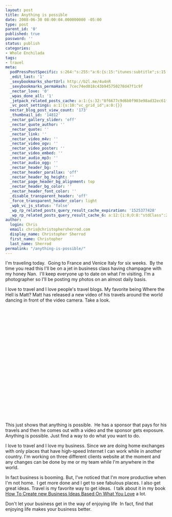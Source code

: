 ```yaml
---
layout: post
title: Anything is possible
date: 2008-06-30 08:00:04.000000000 -05:00
type: post
parent_id: '0'
published: true
password: ''
status: publish
categories:
- Whole Enchilada
tags:
- travel
meta:
  podPressPostSpecific: s:264:"s:255:"a:6:{s:15:"itunes:subtitle";s:15:"##PostExcerpt##";s:14:"itunes:summary";s:15:"##PostExcerpt##";s:15:"itunes:keywords";s:17:"##WordPressCats##";s:13:"itunes:author";s:10:"##Global##";s:15:"itunes:explicit";s:7:"Default";s:12:"itunes:block";s:7:"Default";}";";
  _edit_last: '1'
  _sexybookmarks_shortUrl: http://b2l.me/4u4nR
  _sexybookmarks_permaHash: 7cec74ed018c43b945750278d47f1c9f
  _nectar_love: '0'
  _wpas_done_all: '1'
  _jetpack_related_posts_cache: a:1:{s:32:"8f6677c9d6b0f903e98ad32ec61f8deb";a:2:{s:7:"expires";i:1470793242;s:7:"payload";a:3:{i:0;a:1:{s:2:"id";i:4419;}i:1;a:1:{s:2:"id";i:1766;}i:2;a:1:{s:2:"id";i:214;}}}}
  _vc_post_settings: a:1:{s:10:"vc_grid_id";a:0:{}}
  nectar_blog_post_view_count: '173'
  _thumbnail_id: '14812'
  _nectar_gallery_slider: 'off'
  _nectar_quote_author: ''
  _nectar_quote: ''
  _nectar_link: ''
  _nectar_video_m4v: ''
  _nectar_video_ogv: ''
  _nectar_video_poster: ''
  _nectar_video_embed: ''
  _nectar_audio_mp3: ''
  _nectar_audio_ogg: ''
  _nectar_header_bg: ''
  _nectar_header_parallax: 'off'
  _nectar_header_bg_height: ''
  _nectar_page_header_bg_alignment: top
  _nectar_header_bg_color: ''
  _nectar_header_font_color: ''
  _disable_transparent_header: 'off'
  _force_transparent_header_color: light
  _wpb_vc_js_status: 'false'
  _wp_rp_related_posts_query_result_cache_expiration: '1525377428'
  _wp_rp_related_posts_query_result_cache_6: a:12:{i:0;O:8:"stdClass":2:{s:7:"post_id";s:4:"4410";s:5:"score";s:17:"62.27099924783208";}i:1;O:8:"stdClass":2:{s:7:"post_id";s:4:"4409";s:5:"score";s:18:"56.187422004213545";}i:2;O:8:"stdClass":2:{s:7:"post_id";s:4:"4437";s:5:"score";s:17:"53.91481922725109";}i:3;O:8:"stdClass":2:{s:7:"post_id";s:4:"1766";s:5:"score";s:17:"52.70148339409353";}i:4;O:8:"stdClass":2:{s:7:"post_id";s:4:"4408";s:5:"score";s:17:"51.88223715761583";}i:5;O:8:"stdClass":2:{s:7:"post_id";s:4:"4419";s:5:"score";s:18:"50.739824888070075";}i:6;O:8:"stdClass":2:{s:7:"post_id";s:4:"2297";s:5:"score";s:17:"49.16860007142343";}i:7;O:8:"stdClass":2:{s:7:"post_id";s:4:"4407";s:5:"score";s:16:"47.5632686588593";}i:8;O:8:"stdClass":2:{s:7:"post_id";s:3:"788";s:5:"score";s:18:"46.604122498352126";}i:9;O:8:"stdClass":2:{s:7:"post_id";s:4:"4411";s:5:"score";s:17:"44.47141964541915";}i:10;O:8:"stdClass":2:{s:7:"post_id";s:4:"9315";s:5:"score";s:18:"43.979749720367224";}i:11;O:8:"stdClass":2:{s:7:"post_id";s:4:"4406";s:5:"score";s:17:"40.91264329063452";}}
author:
  login: Chris
  email: chris@christophersherrod.com
  display_name: Christopher Sherrod
  first_name: Christopher
  last_name: Sherrod
permalink: "/anything-is-possible/"
---
```

<p>I'm traveling today.  Going to France and Venice Italy for six weeks.  By the time you read this I'll be on a jet in business class having champagne with my honey Nan.  I'll keep everyone up to date on what I'm visiting. I'm a photographer so I'll be posting my photos on an almost daily basis.</p>
<p>I love to travel and I love people's travel blogs. My favorite being Where the Hell is Matt? Matt has released a new video of his travels around the world dancing in front of the video camera. Take a look.</p>
<p><object width="425" height="344" classid="clsid:d27cdb6e-ae6d-11cf-96b8-444553540000" codebase="http://download.macromedia.com/pub/shockwave/cabs/flash/swflash.cab#version=6,0,40,0"><param name="src" value="http://www.youtube.com/v/zlfKdbWwruY&amp;hl=en" /><embed type="application/x-shockwave-flash" width="425" height="344" src="http://www.youtube.com/v/zlfKdbWwruY&amp;hl=en" /></object></p>
<p>This just shows that anything is possible.  He has a sponsor that pays for his travels and then he comes out with a video and the sponsor gets exposure.  Anything is possible. Just find a way to do what you want to do.</p>
<p>I love to travel and I love my business. Since we are doing home exchanges with only places that have high-speed Internet I can work while in another country. I'm working on three different clients website at the moment and any changes can be done by me or my team while I'm anywhere in the world.</p>
<p>In fact business is booming. But, I've noticed that I'm more productive when I'm not home.  I get more done and I get to see fabulous places. I also get great ideas. Travel is my favorite way to get ideas.  I talk about it in my book <a href="https://amzn.to/2q38olf">How To Create new Business Ideas Based On What You Love</a> a lot.</p>
<p>Don't let your business get in the way of enjoying life  In fact, find that enjoying life makes your business better.</p>
